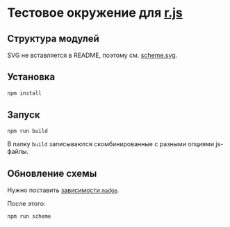# Тестовое окружение для [r.js](https://github.com/requirejs/r.js)

## Структура модулей

SVG не вставляется в README, поэтому см. [scheme.svg](/scheme.svg).


## Установка

```bash
npm install
```

## Запуск

```bash
npm run build
```

В папку `build` записываются скомбинированные с разными опциями js-файлы.

## Обновление схемы

Нужно поставить [зависимости `madge`](https://github.com/pahen/madge#installation).

После этого:
```bash
npm run scheme
```
